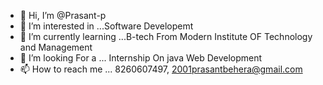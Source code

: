 - 👋 Hi, I’m @Prasant-p
- 👀 I’m interested in ...Software Developemt
- 🌱 I’m currently learning ...B-tech From Modern Institute OF Technology and Management 
- 💞️ I’m looking For a  ... Internship On java Web Development 
- 📫 How to reach me ... 8260607497, 2001prasantbehera@gmail.com

<!---
Prasant-p/Prasant-p is a ✨ special ✨ repository because its `README.md` (this file) appears on your GitHub profile.
You can click the Preview link to take a look at your changes.
--->
